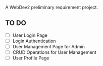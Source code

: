 A WebDev2 preliminary requirement project.

## TO DO

- [ ] User Login Page
- [ ] Login Authentication
- [ ] User Management Page for Admin
- [ ] CRUD Operations for User Management
- [ ] User Profile Page
